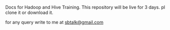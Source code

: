 Docs for Hadoop and Hive Training.
This repository will be live for 3 days. pl clone it or download it.

for any query write to me at sbtalk@gmail.com